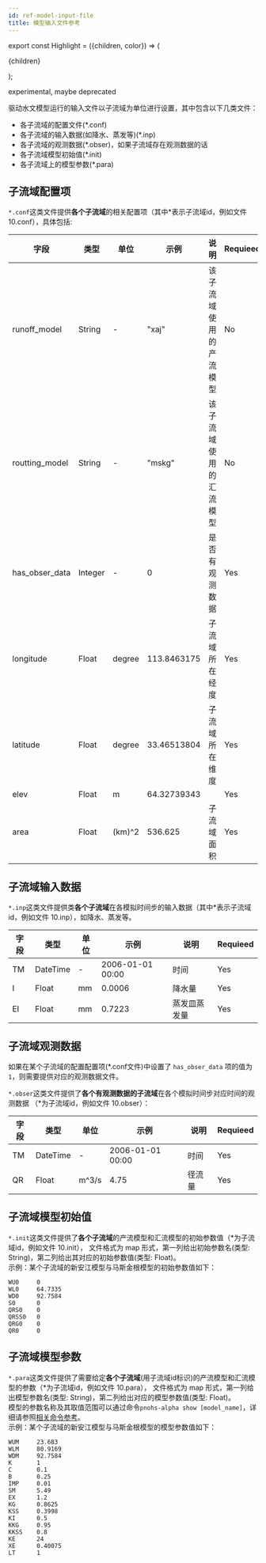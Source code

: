 ```yaml
---
id: ref-model-input-file
title: 模型输入文件参考
---
```

export const Highlight = ({children, color}) => (
  <p
    style={{
      backgroundColor: color,
      borderRadius: '2px',
      color: '#fff',
      padding: '0.2rem',
    }}>
    {children}
  </p>
);

<Highlight color="rgb(255, 221, 128)">experimental, maybe deprecated</Highlight>

驱动水文模型运行的输入文件以子流域为单位进行设置，其中包含以下几类文件：
- 各子流域的配置文件(*.conf)
- 各子流域的输入数据(如降水、蒸发等)(*.inp)
- 各子流域的观测数据(*.obser)，如果子流域存在观测数据的话
- 各子流域模型初始值(*.init)
- 各子流域上的模型参数(*.para)

## 子流域配置项
`*.conf`这类文件提供**各个子流域**的相关配置项（其中*表示子流域id，例如文件 10.conf），具体包括:  

| 字段 | 类型 | 单位 |示例 | 说明 | Requieed |
| --- | ---  | ---| --- |  ---| --- |
|runoff_model   | String  | - | "xaj"  | 该子流域使用的产流模型 | No |         
|routting_model | String  | - | "mskg" | 该子流域使用的汇流模型 | No |
|has_obser_data | Integer | - | 0  | 是否有观测数据 | Yes | 
|longitude      | Float   | degree | 113.8463175 | 子流域所在经度 | Yes |
|latitude       | Float   | degree | 33.46513804 | 子流域所在维度 | Yes |
|elev           | Float   | m | 64.32739343 | | Yes |
|area           | Float   | (km)^2 | 536.625 | 子流域面积 | Yes |

## 子流域输入数据
`*.inp`这类文件提供类**各个子流域**在各模拟时间步的输入数据（其中*表示子流域id，例如文件 10.inp），如降水、蒸发等。

| 字段 | 类型 | 单位 |示例 | 说明 | Requieed |
| --- | ---  | ---| --- |  ---| --- |
| TM  | DateTime | -  | 2006-01-01 00:00 | 时间       | Yes |
| I   | Float| mm | 0.0006           | 降水量      | Yes |
| EI  | Float| mm | 0.7223           | 蒸发皿蒸发量 | Yes |

## 子流域观测数据
如果在某个子流域的配置配置项(*.conf文件)中设置了 `has_obser_data` 项的值为`1`，则需要提供对应的观测数据文件。

`*.obser`这类文件提供了**各个有观测数据的子流域**在各个模拟时间步对应时间的观测数据
（*为子流域id，例如文件 10.obser）：

| 字段 | 类型 | 单位 |示例 | 说明 | Requieed |
| --- | ---  | ---| --- |  ---| --- |
| TM | DateTime | - | 2006-01-01 00:00 | 时间 | Yes |
| QR | Float| m^3/s | 4.75  | 径流量 | Yes |

## 子流域模型初始值
`*.init`这类文件提供了**各个子流域**的产流模型和汇流模型的初始参数值（*为子流域id，例如文件 10.init），
文件格式为 map 形式，第一列给出初始参数名(类型: String)，第二列给出其对应的初始参数值(类型: Float)。  
示例：某个子流域的新安江模型与马斯金根模型的初始参数值如下：
```
WU0	    0
WL0	    64.7335
WD0     92.7584
S0	    0
QRS0	0
QRSS0	0
QRG0	0
QR0	    0
```

## 子流域模型参数
`*.para`这类文件提供了需要给定**各个子流域**(用子流域id标识)的产流模型和汇流模型的参数（*为子流域id，例如文件 10.para），
文件格式为 map 形式，第一列给出模型参数名(类型: String)，第二列给出对应的模型参数值(类型: Float)。  
模型的参数名称及其取值范围可以通过命令`pnohs-alpha show [model_name]`，详细请参照[相关命令参考](run-overview.md)。  
示例：某个子流域的新安江模型与马斯金根模型的模型参数值如下：
```
WUM	    23.683
WLM	    80.9169
WDM	    92.7584
K	    1
C	    0.1
B	    0.25
IMP	    0.01
SM	    5.49
EX	    1.2
KG	    0.8625
KSS	    0.3998
KI	    0.5
KKG	    0.95
KKSS    0.8
KE	    24
XE	    0.40075
LT      1
```
